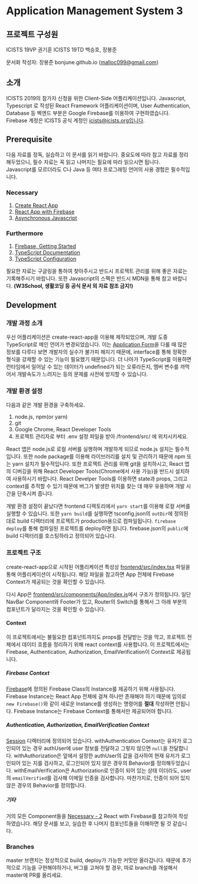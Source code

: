 # Application Management System 3

## 프로젝트 구성원

ICISTS 19VP 권기훈
ICISTS 19TD 백승호, 장봉준

문서화 작성자: 장봉준 bonjune.github.io (malloc099@gmail.com)

## 소개
ICISTS 2019의 참가자 신청을 위한 Client-Side 어플리케이션입니다. Javascript, Typescript 로 작성된 React Framework 어플리케이션이며, User Authentication, Database 등 벡엔드 부분은 Google Firebase를 이용하여 구현하였습니다. Firebase 계정은 ICISTS 공식 계정인 icists@icists.org입니다.

## Prerequisite
다음 자료를 정독, 실습하고 이 문서를 읽기 바랍니다. 중요도에 따라 참고 자료를 정리해두었으니, 필수 자료는 꼭 읽고 나머지는 필요에 따라 읽으시면 됩니다.  
Javascript를 모르더라도 C나 Java 등 여타 프로그래밍 언어의 사용 경험은 필수적입니다.

### Necessary
1. [Create React App](https://facebook.github.io/create-react-app/docs/getting-started)
2. [React App with Firebase](https://www.robinwieruch.de/complete-firebase-authentication-react-tutorial/)
3. [Asynchronous Javascript](https://joshua1988.github.io/web-development/javascript/javascript-asynchronous-operation/)

### Furthermore
1. [Firebase, Getting Started](https://firebase.google.com/docs/web/setup?hl=ko)
2. [TypeScript Documentation](https://www.typescriptlang.org/docs/home.html)
3. [TypeScript Configuration](https://www.typescriptlang.org/docs/handbook/tsconfig-json.html)

필요한 자료는 구글링을 통하여 찾아주시고 반드시 프로젝트 관리를 위해 좋은 자료는 기록해주시기 바랍니다. 또한 Javascript의 스펙은 반드시 MDN을 통해 참고 바랍니다. **(W3School, 생활코딩 등 공식 문서 외 자료 참조 금지!)**

## Development

### 개발 과정 소개

우선 어플리케이션은 create-react-app을 이용해 제작되었으며, 개발 도중 TypeScript로 메인 언어가 변경되었습니다. 이는 [Application Form](frontend/src/components/Application/index.tsx)을 다룰 때 많은 정보를 다루다 보면 개발자의 실수가 불가피 해지기 때문에, interface를 통해 정확한 형식을 강제할 수 있는 기능이 필요했기 때문입니다. 더 나아가 TypeScript를 이용하면 런타임에서 일어날 수 있는 데이터가 undefined가 되는 오류라든지, 멤버 변수를 까먹어서 개발속도가 느려지는 등의 문제를 사전에 방지할 수 있습니다.

### 개발 환경 설정

다음과 같은 개발 환경을 구축하세요.

1. node.js, npm(or yarn)
2. git
3. Google Chrome, React Developer Tools
4. 프로젝트 관리자로 부터 .env 설정 파일을 받아 /frontend/src/ 에 위치시키세요.

React 앱은 node.js로 로컬 서버를 실행하며 개발하게 되므로 node.js 설치는 필수적입니다. 또한 node package를 이용해 라이브러리를 설치 및 관리하기 때문에 npm 또는 yarn 설치가 필수적입니다. 또한 프로젝트 관리를 위해 git을 설치하시고, React 앱의 디버깅을 위해 React Developer Tools(Chrome에서 사용 가능)을 반드시 설치하여 사용하시기 바랍니다. React Develper Tools를 이용하면 state과 props, 그리고 context를 추적할 수 있기 때문에 버그가 발생한 위치를 찾는 데 매우 유용하며 개발 시간을 단축시켜 줍니다.

개발 환경 설정이 끝났다면 frontend 디렉토리에서 `yarn start`를 이용해 로컬 서버를 실행할 수 있습니다. 또한 `yarn build`를 실행하면 tsconfig.json의 `outDir`에 정의된 대로 build 디렉터리에 프로젝트가 production용으로 컴파일됩니다. `firebase deploy`를 통해 컴파일된 프로젝트를 deploy하면 됩니다. firebase.json의 `public`에 build 디렉터리를 호스팅하라고 정의되어 있습니다.

### 프로젝트 구조

create-react-app으로 시작된 어플리케이션 특성상 [frontend/src/index.tsx](frontend/src/index.tsx) 파일을 통해 어플리케이션이 시작됩니다. 해당 파일을 참고하면 App 전체에 Firebase Context가 제공되는 것을 확인할 수 있습니다.

다시 App은 [frontend/src/components/App/index.js](frontend/src/components/App/index.js)에서 구조가 정의됩니다. 일단 NavBar Component와 Footer가 있고, Router의 Switch를 통해서 그 아래 부분의 컴포넌트가 달라지는 것을 확인할 수 있습니다.

#### Context

이 프로젝트에서는 불필요한 컴포넌트까지도 props를 전달받는 것을 막고, 프로젝트 전체에서 데이터 흐름을 정리하기 위해 react context를 사용합니다. 이 프로젝트에서는 Firebase, Authentication, Authorization, EmailVerification이 Context로 제공됩니다.

##### Firebase Context

[Firebase](frontend/src/components/Firebase/firebase.js)에 정의된 Firebase Class의 Instance를 제공하기 위해 사용됩니다. Firebase Instance는 React App 전체에 걸쳐 하나만 존재해야 하기 때문에 임의로 `new Firebase()`와 같이 새로운 Instance를 생성하는 명령어를 **절대** 작성하면 안됩니다. Firebase Instance는 Firebase Context를 통해서만 제공되어야 합니다.

##### Authentication, Authorization, EmailVerification Context

[Session](frontend/src/components/Session) 디렉터리에 정의되어 있습니다. withAuthentication Context는 유저가 로그인되어 있는 경우 authUser에 user 정보를 전달하고 그렇지 않으면 `null`을 전달합니다. withAuthorization은 앞에서 설정한 authUser의 값을 검사하여 현재 유저가 로그인되어 있는 지를 검사하고, 로그인되어 있지 않은 경우의 Behavior를 정의해두었습니다. withEmailVerification은 Authorization로 인증이 되어 있는 상태 이더라도, user의 `emailVerified`를 검사해 이메일 인증을 검사합니다. 마찬가지로, 인증이 되어 있지 않은 경우의 Behavior를 정의합니다.

##### 기타

거의 모든 Component들을 [Necessary - 2](#Prerequisite) React with Firebase를 참고하여 작성하였습니다. 해당 문서를 보고, 실습한 후 나머지 컴포넌트들을 이해하면 될 것 같습니다.

### Branches

master 브랜치는 정상적으로 build, deploy가 가능한 커밋만 올라갑니다. 때문에 추가적으로 기능을 구현해야하거나, 버그를 고쳐야 할 경우, 따로 branch를 개설해서 master에 PR를 올리세요.
